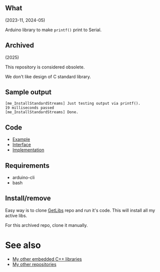 ## What

(2023-11, 2024-05)

Arduino library to make `printf()` print to Serial.


## Archived

(2025)

This repository is considered obsolete.

We don't like design of C standard library.


## Sample output

```
[me_InstallStandardStreams] Just testing output via printf().
19 milliseconds passed
[me_InstallStandardStreams] Done.
```

## Code

* [Example][Example]
* [Interface][Interface]
* [Implementation][Implementation]


## Requirements

  * arduino-cli
  * bash


## Install/remove

Easy way is to clone [GetLibs][GetLibs] repo and run it's code.
This will install all my active libs.

For this archived repo, clone it manually.


# See also

* [My other embedded C++ libraries][Embedded]
* [My other repositories][Repos]

[Example]: examples/me_InstallStandardStreams/me_InstallStandardStreams.ino
[Interface]: src/me_InstallStandardStreams.h
[Implementation]: src/me_InstallStandardStreams.cpp

[GetLibs]: https://github.com/martin-eden/Embedded-Framework-GetLibs

[Embedded]: https://github.com/martin-eden/Embedded_Crafts/tree/master/Parts
[Repos]: https://github.com/martin-eden/contents
